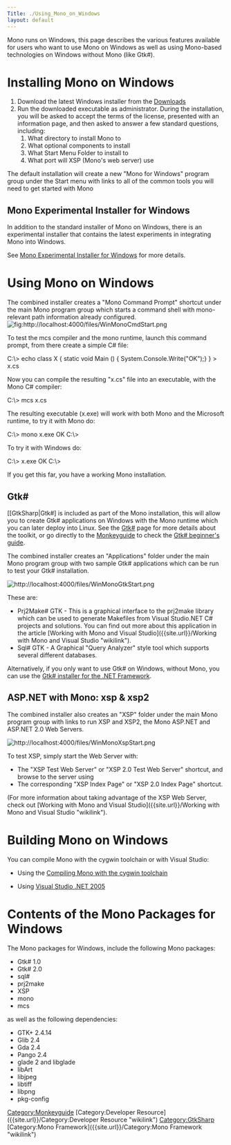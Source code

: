```yaml
---
Title: ./Using_Mono_on_Windows
layout: default
---
```


Mono runs on Windows, this page describes the various features available
for users who want to use Mono on Windows as well as using Mono-based
technologies on Windows without Mono (like Gtk\#).

Installing Mono on Windows
==========================

1.  Download the latest Windows installer from the
    [Downloads]({{site.url}}/Downloads "wikilink")
2.  Run the downloaded executable as administrator. During the
    installation, you will be asked to accept the terms of the license,
    presented with an information page, and then asked to answer a few
    standard questions, including:
    1.  What directory to install Mono to
    2.  What optional components to install
    3.  What Start Menu Folder to install to
    4.  What port will XSP (Mono's web server) use

The default installation will create a new "Mono for Windows" program
group under the Start menu with links to all of the common tools you
will need to get started with Mono

Mono Experimental Installer for Windows
---------------------------------------

In addition to the standard installer of Mono on Windows, there is an
experimental installer that contains the latest experiments in
integrating Mono into Windows.

See [Mono Experimental Installer for
Windows](http://www.mono-project.com/Mono_Experimental_Installer_For_Windows)
for more details.

Using Mono on Windows
=====================

The combined installer creates a "Mono Command Prompt" shortcut under
the main Mono program group which starts a command shell with
mono-relevant path information already configured.
![](http://localhost:4000/files/WinMonoCmdStart.png "fig:http://localhost:4000/files/WinMonoCmdStart.png")

To test the mcs compiler and the mono runtime, launch this command
prompt, from there create a simple C\# file:

<bash> C:\\\> echo class X { static void Main () {
System.Console.Write("OK");} } \> x.cs </bash>

Now you can compile the resulting "x.cs" file into an executable, with
the Mono C\# compiler:

<bash> C:\\\> mcs x.cs </bash>

The resulting executable (x.exe) will work with both Mono and the
Microsoft runtime, to try it with Mono do:

<bash> C:\\\> mono x.exe OK C:\\\> </bash>

To try it with Windows do:

<bash> C:\\\> x.exe OK C:\\\> </bash>

If you get this far, you have a working Mono installation.

Gtk\#
-----

[[GtkSharp|Gtk\#] is included as part of the Mono installation, this
will allow you to create Gtk\# applications on Windows with the Mono
runtime which you can later deploy into Linux. See the
[Gtk\#]({{site.url}}/GtkSharp "wikilink") page for more details about the toolkit, or
go directly to the [Monkeyguide]({{site.url}}/Monkeyguide "wikilink") to check the
[Gtk\# beginner's guide]({{site.url}}/GtkSharpBeginnersGuide "wikilink").

The combined installer creates an "Applications" folder under the main
Mono program group with two sample Gtk\# applications which can be run
to test your Gtk\# installation.

![](http://localhost:4000/files/WinMonoGtkStart.png "http://localhost:4000/files/WinMonoGtkStart.png")

These are:

-   Prj2Make\# GTK - This is a graphical interface to the prj2make
    library which can be used to generate Makefiles from Visual
    Studio.NET C\# projects and solutions. You can find out more about
    this application in the article [Working with Mono and Visual
    Studio]({{site.url}}/Working with Mono and Visual Studio "wikilink").
-   Sql\# GTK - A Graphical "Query Analyzer" style tool which supports
    several different databases.

Alternatively, if you only want to use Gtk\# on Windows, without Mono,
you can use the [Gtk\# installer for the .NET
Framework](Gtk-{{site.url}}/Sharp_Installer_for_.NET_Framework "wikilink").

ASP.NET with Mono: xsp & xsp2
-----------------------------

The combined installer also creates an "XSP" folder under the main Mono
program group with links to run XSP and XSP2, the Mono ASP.NET and
ASP.NET 2.0 Web Servers.

![](http://localhost:4000/files/WinMonoXspStart.png "http://localhost:4000/files/WinMonoXspStart.png")

To test XSP, simply start the Web Server with:

-   The "XSP Test Web Server" or "XSP 2.0 Test Web Server" shortcut, and
    browse to the server using
-   The corresponding "XSP Index Page" or "XSP 2.0 Index Page" shortcut.

(For more information about taking advantage of the XSP Web Server,
check out [Working with Mono and Visual
Studio]({{site.url}}/Working with Mono and Visual Studio "wikilink").

Building Mono on Windows
========================

You can compile Mono with the cygwin toolchain or with Visual Studio:

-   Using the [Compiling Mono with the cygwin
    toolchain](Compiling_Mono#{{site.url}}/Windows_Compilation "wikilink")

-   Using [Visual Studio .NET 2005]({{site.url}}/Compiling_Mono_VSNET "wikilink")

Contents of the Mono Packages for Windows
=========================================

The Mono packages for Windows, include the following Mono packages:

-   Gtk\# 1.0
-   Gtk\# 2.0
-   sql\#
-   prj2make
-   XSP
-   mono
-   mcs

as well as the following dependencies:

-   GTK+ 2.4.14
-   Glib 2.4
-   Gda 2.4
-   Pango 2.4
-   glade 2 and libglade
-   libArt
-   libjpeg
-   libtiff
-   libpng
-   pkg-config

<Category:Monkeyguide> [Category:Developer
Resource]({{site.url}}/Category:Developer Resource "wikilink") <Category:GtkSharp>
[Category:Mono Framework]({{site.url}}/Category:Mono Framework "wikilink")
